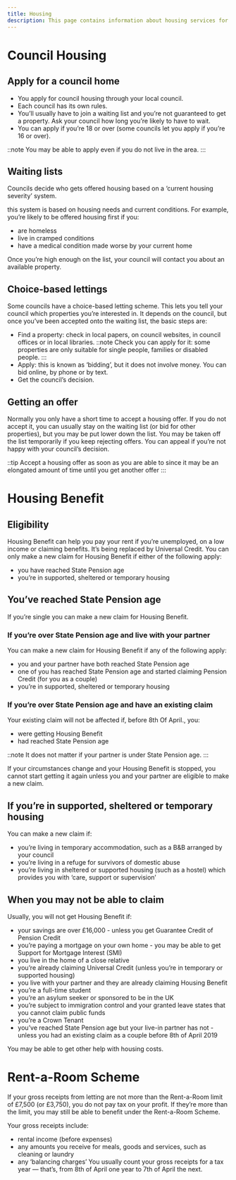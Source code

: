```yaml
---
title: Housing
description: This page contains information about housing services for the Leosian island.
---
```


# Council Housing

## Apply for a council home

- You apply for council housing through your local council.
- Each council has its own rules.
- You’ll usually have to join a waiting list and you’re not guaranteed to get a property. Ask your council how long you’re likely to have to wait.
- You can apply if you’re 18 or over (some councils let you apply if you’re 16 or over).

::note
  You may be able to apply even if you do not live in the area.
:::

## Waiting lists

Councils decide who gets offered housing based on a ‘current housing severity’ system.

this system is based on housing needs and current conditions. For example, you’re likely to be offered housing first if you:

- are homeless
- live in cramped conditions
- have a medical condition made worse by your current home

Once you’re high enough on the list, your council will contact you about an available property.

## Choice-based lettings

Some councils have a choice-based letting scheme. This lets you tell your council which properties you’re interested in. It depends on the council, but once you’ve been accepted onto the waiting list, the basic steps are:

- Find a property: check in local papers, on council websites, in council offices or in local libraries.
::note
  Check you can apply for it: some properties are only suitable for single people, families or disabled people.
:::
- Apply: this is known as ‘bidding’, but it does not involve money. You can bid online, by phone or by text.
- Get the council’s decision.

## Getting an offer
Normally you only have a short time to accept a housing offer. If you do not accept it, you can usually stay on the waiting list (or bid for other properties), but you may be put lower down the list.
You may be taken off the list temporarily if you keep rejecting offers.
You can appeal if you’re not happy with your council’s decision.

::tip
 Accept a housing offer as soon as you are able to since it may be an elongated amount of time until you get another offer
:::

# Housing Benefit

## Eligibility

Housing Benefit can help you pay your rent if you’re unemployed, on a low income or claiming benefits. It’s being replaced by Universal Credit.
You can only make a new claim for Housing Benefit if either of the following apply:
- you have reached State Pension age
- you’re in supported, sheltered or temporary housing



## You’ve reached State Pension age
If you’re single you can make a new claim for Housing Benefit.

### If you’re over State Pension age and live with your partner
You can make a new claim for Housing Benefit if any of the following apply:

- you and your partner have both reached State Pension age
- one of you has reached State Pension age and started claiming Pension Credit (for you as a couple)
- you’re in supported, sheltered or temporary housing

### If you’re over State Pension age and have an existing claim
Your existing claim will not be affected if, before 8th Of April., you:

- were getting Housing Benefit
- had reached State Pension age

::note
 It does not matter if your partner is under State Pension age.
:::

If your circumstances change and your Housing Benefit is stopped, you cannot start getting it again unless you and your partner are eligible to make a new claim.


## If you’re in supported, sheltered or temporary housing

You can make a new claim if:

- you’re living in temporary accommodation, such as a B&B arranged by your council
- you’re living in a refuge for survivors of domestic abuse
- you’re living in sheltered or supported housing (such as a hostel) which provides you with ‘care, support or supervision’

## When you may not be able to claim
Usually, you will not get Housing Benefit if:

- your savings are over £16,000 - unless you get Guarantee Credit of Pension Credit
- you’re paying a mortgage on your own home - you may be able to get Support for Mortgage Interest (SMI)
- you live in the home of a close relative
- you’re already claiming Universal Credit (unless you’re in temporary or supported housing)
- you live with your partner and they are already claiming Housing Benefit
- you’re a full-time student
- you’re an asylum seeker or sponsored to be in the UK
- you’re subject to immigration control and your granted leave states that you cannot claim public funds
- you’re a Crown Tenant
- you’ve reached State Pension age but your live-in partner has not - unless you had an existing claim as a couple before 8th of April 2019

You may be able to get other help with housing costs.


# Rent-a-Room Scheme
If your gross receipts from letting are not more than the Rent-a-Room limit of £7,500 (or £3,750), you do not pay tax on your profit. If they’re more than the limit, you may still be able to benefit under the Rent-a-Room Scheme.

Your gross receipts include:

- rental income (before expenses)
- any amounts you receive for meals, goods and services, such as cleaning or laundry
- any ‘balancing charges’
You usually count your gross receipts for a tax year — that’s, from 8th of April one year to 7th of April the next.

